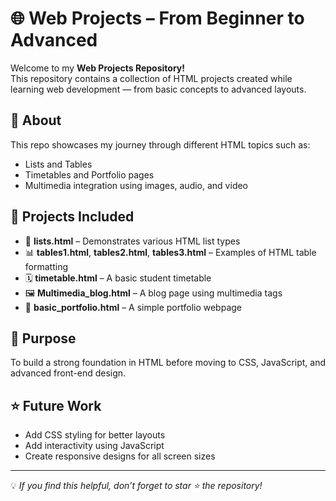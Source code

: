 # 🌐 Web Projects – From Beginner to Advanced

Welcome to my **Web Projects Repository!**  
This repository contains a collection of HTML projects created while learning web development — from basic concepts to advanced layouts.

## 📘 About
This repo showcases my journey through different HTML topics such as:
- Lists and Tables
- Timetables and Portfolio pages
- Multimedia integration using images, audio, and video

## 🚀 Projects Included
- 📝 **lists.html** – Demonstrates various HTML list types  
- 📊 **tables1.html**, **tables2.html**, **tables3.html** – Examples of HTML table formatting  
- 🗓️ **timetable.html** – A basic student timetable  
- 🖼️ **Multimedia_blog.html** – A blog page using multimedia tags  
- 💼 **basic_portfolio.html** – A simple portfolio webpage

## 🎯 Purpose
To build a strong foundation in HTML before moving to CSS, JavaScript, and advanced front-end design.

## ⭐ Future Work
- Add CSS styling for better layouts  
- Add interactivity using JavaScript  
- Create responsive designs for all screen sizes  

---
💡 *If you find this helpful, don’t forget to star ⭐ the repository!*
